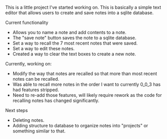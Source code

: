This is a little project I've started working on. This is basically a simple text editor that allows users to create and
save notes into a sqlite database. 

Current functionality
- Allows you to name a note and add contents to a note. 
- The "save note" button saves the note to a sqlite database. 
- Set a way to recall the 7 most recent notes that were saved.
- Set a way to edit these notes. 
- Created a way to clear the text boxes to create a new note. 

Currently, working on:
- Modify the way that notes are recalled so that more than most recent notes can be recalled.
- Was able to recall more notes in the order I want to currently 0_0_3 has had features stripped.
- Need to re-add those features, will likely require rework as the code for recalling notes has changed significantly.

Next steps
- Deleting notes.
- Adding structure to database to organize notes into "projects" or something similar to that.